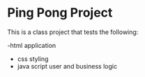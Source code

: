 # Ping Pong Project

This is a class project that tests the following:

-html application
- css styling
- java script user and business logic
